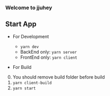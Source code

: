 ### Welcome to jjuhey

## Start App
* For Development
  * `yarn dev`
  * BackEnd only: `yarn server`
  * FrontEnd only: `yarn client`

* For Build
0. You should remove build folder before build
1. `yarn client-build`
2. `yarn start`